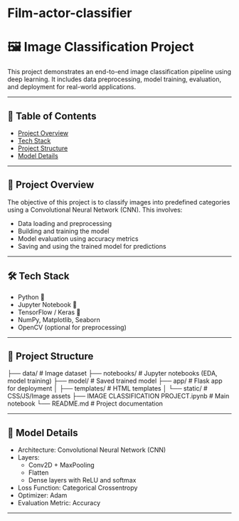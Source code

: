 # Film-actor-classifier
# 🖼️ Image Classification Project

This project demonstrates an end-to-end image classification pipeline using deep learning. It includes data preprocessing, model training, evaluation, and deployment for real-world applications.

---

## 🧾 Table of Contents

- [Project Overview](#project-overview)
- [Tech Stack](#tech-stack)
- [Project Structure](#project-structure)
- [Model Details](#model-details)
  

---

## 📌 Project Overview

The objective of this project is to classify images into predefined categories using a Convolutional Neural Network (CNN). This involves:

- Data loading and preprocessing
- Building and training the model
- Model evaluation using accuracy metrics
- Saving and using the trained model for predictions

---

## 🛠️ Tech Stack

- Python 🐍
- Jupyter Notebook 📓
- TensorFlow / Keras 🤖
- NumPy, Matplotlib, Seaborn
- OpenCV (optional for preprocessing)

---



## 📁 Project Structure



├── data/ # Image dataset
├── notebooks/ # Jupyter notebooks (EDA, model training)
├── model/ # Saved trained model
├── app/ # Flask app for deployment
│ ├── templates/ # HTML templates
│ └── static/ # CSS/JS/Image assets
├── IMAGE CLASSIFICATION PROJECT.ipynb # Main notebook
└── README.md # Project documentation




</details>

</details>

---

## 🧠 Model Details

- Architecture: Convolutional Neural Network (CNN)
- Layers:
  - Conv2D + MaxPooling
  - Flatten
  - Dense layers with ReLU and softmax
- Loss Function: Categorical Crossentropy
- Optimizer: Adam
- Evaluation Metric: Accuracy

---





